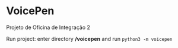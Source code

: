 # VoicePen
Projeto de Oficina de Integração 2 

Run project: 
enter directory **/voicepen** and run `python3 -m voicepen`
